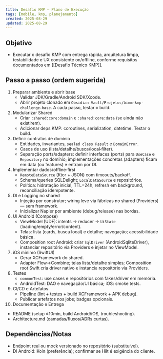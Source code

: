 ```yaml
---
title: Desafio KMP — Plano de Execução
tags: [mobile, kmp, planejamento]
created: 2025-08-29
updated: 2025-08-29
---
```


## Objetivo
- Executar o desafio KMP com entrega rápida, arquitetura limpa, testabilidade e UX consistente on/offline, conforme requisitos documentados em [[Desafio Técnico KMP]].

## Passo a passo (ordem sugerida)
1) Preparar ambiente e abrir base
   - Validar JDK/Gradle/Android SDK/Xcode.
   - Abrir projeto clonado em `Obsidian Vault/Projetos/bimm-kmp-challenge-base`. A cada passo, testar o build.
2) Modularizar Shared
   - Criar `:shared:core:domain` e `:shared:core:data` (se ainda não existirem).
   - Adicionar deps KMP: coroutines, serialization, datetime.
   Testar o build.
3) Definir contratos de domínio
   - Entidades, invariantes, `sealed class Result` e `DomainError`.
   - Casos de uso (lista/detalhe/busca/local‑filter).
   - Separação ports/adapters: definir interfaces (ports) para `UseCase` e `Repository` no domínio; implementações concretas (adapters) ficam em data (ou features) e entram por DI.
4) Implementar dados/offline‑first
   - `RemoteDataSource` (Ktor + JSON) com timeouts/backoff.
   - Schema/queries SQLDelight; `LocalDataSource` e repositórios.
   - Política: hidratação inicial, TTL=24h, refresh em background, reconciliação idempotente.
5) DI e Logging no shared
   - Injeção por construtor; wiring leve via fábricas no shared (Providers) — sem framework.
   - Inicializar Napier por ambiente (debug/release) nas bordas.
6) UI Android (Compose)
   - ViewModel (UDF): intents → reducer → `UiState` (loading/empty/error/content).
   - Telas: lista (cards, busca local) e detalhe; navegação; acessibilidade básica.
   - Composition root Android: criar `SqlDriver` (AndroidSqliteDriver), instanciar repositório via Providers e injetar no ViewModel.
7) iOS mínimo (SwiftUI)
   - Gerar XCFramework do shared.
   - Adapter Flow→Combine; telas lista/detalhe simples; Composition root Swift cria driver nativo e instancia repositório via Providers.
8) Testes
   - `commonTest`: use cases e repositórios com fakes/driver em memória.
   - AndroidTest: DAO e navegação/UI básica; iOS: smoke tests.
9) CI/CD e Artefatos
   - Pipeline (lint + testes + build XCFramework + APK debug).
   - Publicar artefatos nos jobs; badges opcionais.
10) Documentação e Entrega
   - README (setup ≤10min, build Android/iOS, troubleshooting).
   - Architecture.md (camadas/fluxos/ADRs curtas).

## Dependências/Notas
- Endpoint real ou mock versionado no repositório (substituível).
- DI Android: Koin (preferência); confirmar se Hilt é exigência do cliente.
